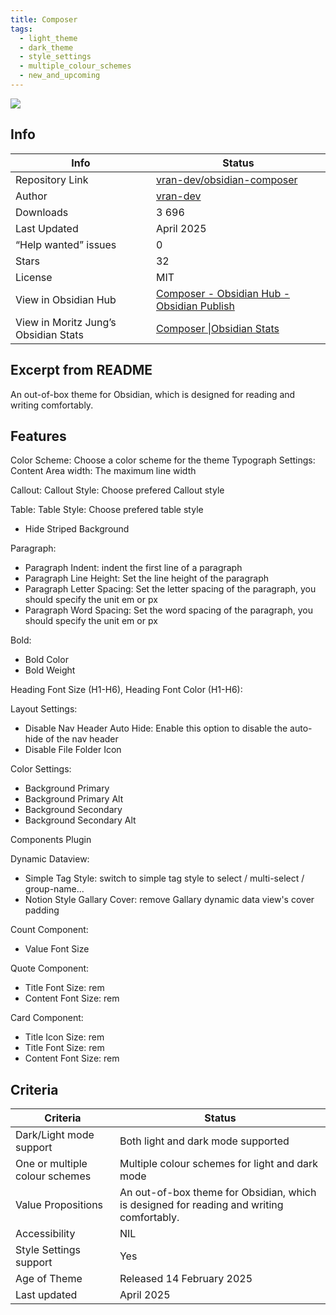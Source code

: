 ```yaml
---
title: Composer
tags:
  - light_theme
  - dark_theme
  - style_settings
  - multiple_colour_schemes
  - new_and_upcoming
---
```


<img src="https://raw.githubusercontent.com/vran-dev/obsidian-composer/refs/heads/master/screenshot-original.png">

## Info

|Info|Status|
|---|---|
|Repository Link|[vran-dev/obsidian-composer](https://github.com/vran-dev/obsidian-composer)|
|Author|[vran-dev](https://github.com/vran-dev)|
|Downloads|3 696|
|Last Updated|April 2025|
|“Help wanted” issues|0|
|Stars|32|
|License|MIT|
|View in Obsidian Hub|[Composer \- Obsidian Hub \- Obsidian Publish](https://publish.obsidian.md/hub/02+-+Community+Expansions/02.05+All+Community+Expansions/Themes/Composer)|
|View in Moritz Jung’s Obsidian Stats|[Composer \|Obsidian Stats](https://www.moritzjung.dev/obsidian-stats/themes/composer/)|

## Excerpt from README

An out-of-box theme for Obsidian, which is designed for reading and writing comfortably.

## Features

Color Scheme: Choose a color scheme for the theme
Typograph Settings:
Content Area width: The maximum line width

Callout:
Callout Style: Choose prefered Callout style

Table:
Table Style: Choose prefered table style

- Hide Striped Background

Paragraph:

- Paragraph Indent: indent the first line of a paragraph
- Paragraph Line Height: Set the line height of the paragraph
- Paragraph Letter Spacing: Set the letter spacing of the paragraph, you should specify the unit em or px
- Paragraph Word Spacing: Set the word spacing of the paragraph, you should specify the unit em or px

Bold:

- Bold Color
- Bold Weight

Heading Font Size (H1-H6), Heading Font Color (H1-H6):

Layout Settings:

- Disable Nav Header Auto Hide: Enable this option to disable the auto-hide of the nav header
- Disable File Folder Icon

Color Settings:

- Background Primary
- Background Primary Alt
- Background Secondary
- Background Secondary Alt

Components Plugin

Dynamic Dataview:

- Simple Tag Style: switch to simple tag style to select / multi-select / group-name...
- Notion Style Gallary Cover: remove Gallary dynamic data view's cover padding

Count Component:

- Value Font Size

Quote Component:

- Title Font Size: rem
- Content Font Size: rem

Card Component:

- Title Icon Size: rem
- Title Font Size: rem
- Content Font Size: rem

## Criteria

|Criteria|Status|
|---|---|
|Dark/Light mode support|Both light and dark mode supported|
|One or multiple colour schemes|Multiple colour schemes for light and dark mode|
|Value Propositions|An out-of-box theme for Obsidian, which is designed for reading and writing comfortably.|
|Accessibility|NIL|
|Style Settings support|Yes|
|Age of Theme|Released 14 February 2025|
|Last updated|April 2025|
